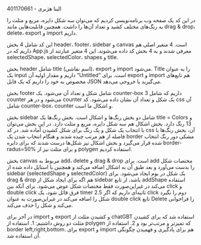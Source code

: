   الینا هژبری - 401170661
  
در این کد یک صفحه وب برنامه‌نویسی کردیم که می‌توان سه شکل دایره، مربع و مثلث را به رنگ‌های مختلف کشید و تعداد آن‌ها را داشت. همچنین قابلیت‌هایی مانند drag & drop، delete، export و import داریم. 

این کد شامل 4 بخش header، footer، sidebar و canvas است. 4 متغیر اصلی هم داریم که در App.js معرفی شدند و به 4 بخش کد داده‌ می‌شوند. این 4 متغیر عبارتند از selectedShape، selectedColor، shapes و title. 

بخش header شامل title (اسم نقاشی)، export و import می‌شود. Title را به عنوان یک input داریم و مقدار اولیه آن “Untitled” است. برای export و import هم تابع‌های مخصوص به خود را داریم که یک فایل JSON می‌گیرید یا خروجی می‌دهد. 

بخش footer شامل شکل و تعداد آن می‌شود. یک counter-box داریم که شامل 3 counter می‌شود و در هر counter یک شکل و تعداد آن نشان داده می‌شود. کد css آن شامل counter-box، counter و اشکال ما است. 

بخش sidebar شامل دو بخش رنگ‌ها و اشکال است. بخش رنگ‌ها یک title = Colors و 13 رنگ دارد. بخش اشکال هم سه شکل دایره، مربع و مثلث دارد. در این بخش می‌توان با انتخاب یک شکل و یک رنگ برای شکل کشیدن آماده شد. در کد css آن، بخش رنگ‌ها با فاصله از هم مرتب چیده شدند و هنگام انتخاب شدن یک border مشکی دور رنگ انتخاب شده قرار می‌گیرد و بخش اشکال نیز شکل‌ها درست شدند که برای دایره border-radus=50% و برای مثلث نیز از polygen استفاده کردیم.

بخش canvas مربوط به add، delete و drag & drop است. برای add مختصات شکل را بدست می‌آورد و بعد طبق آن به اشکال اضافه می‌کند و همچنین با استایل داده شده از sidebar (selectedShape و selectedColor) یک شکل در بوم ایجاد می‌شود. برای drag & drop هم اگه برای ایجاد شکل از sidebar باشد، از تابع addShape استفاده می‌کند در غیراین‌صورت فقط مختصات شکل عوض می‌شود. برای آنکه بین click و double click فرق قائل شود، یک timer 2.5 ثانیه‌ای داریم که اگر click دوم را نگیرد شکل را اضافه می‌کند در غیراین‌صورت به عنوان double click تابع Delete را فراخوانی می‌کند و شکل را حذف می‌کند.

در آخر برای import و export و کشیدن مثلث از chatGBT استفاده شد که برای کشیدن مثلث دو روش داشتیم: 1. استفاده از polygen که تمیزتر و مرتب‌تر بود و 2. استفاده از border left,right,bottom. برای export و import هم برای یادگیری و فهمیدن چگونگی آن استفاده شد.
